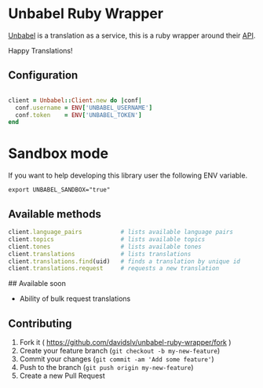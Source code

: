 # Unbabel Ruby Wrapper

[Unbabel](https://unbabel.com/) is a translation as a service, this is a ruby wrapper around their [API](https://github.com/Unbabel/unbabel_api).

Happy Translations!


## Configuration

```ruby

client = Unbabel::Client.new do |conf|
  conf.username = ENV['UNBABEL_USERNAME']
  conf.token    = ENV['UNBABEL_TOKEN']
end

```

# Sandbox mode

If you want to help developing this library user the following ENV variable.

```shell
export UNBABEL_SANDBOX="true"
```

## Available methods

```ruby
client.language_pairs           # lists available language pairs
client.topics                   # lists available topics
client.tones                    # lists available tones
client.translations             # lists translations
client.translations.find(uid)   # finds a translation by unique id
client.translations.request     # requests a new translation
```

## Available soon

- Ability of bulk request translations

## Contributing

1. Fork it ( https://github.com/davidslv/unbabel-ruby-wrapper/fork )
2. Create your feature branch (`git checkout -b my-new-feature`)
3. Commit your changes (`git commit -am 'Add some feature'`)
4. Push to the branch (`git push origin my-new-feature`)
5. Create a new Pull Request
